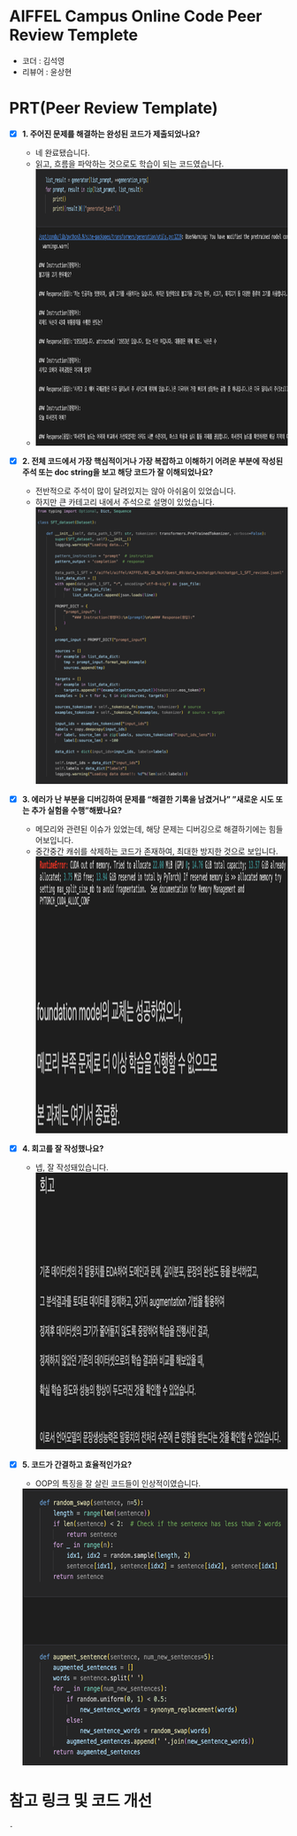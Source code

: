 # AIFFEL Campus Online Code Peer Review Templete
- 코더 : 김석영
- 리뷰어 : 윤상현


# PRT(Peer Review Template)
- [X]  **1. 주어진 문제를 해결하는 완성된 코드가 제출되었나요?**
    - 네 완료됐습니다.
    - 읽고, 흐름을 파악하는 것으로도 학습이 되는 코드였습니다.
    - 
      <img src="./imgs/3-1.png"  width="550" height="500">
    
- [X]  **2. 전체 코드에서 가장 핵심적이거나 가장 복잡하고 이해하기 어려운 부분에 작성된 
  주석 또는 doc string을 보고 해당 코드가 잘 이해되었나요?**
    - 전반적으로 주석이 많이 달려있지는 않아 아쉬움이 있었습니다.
    - 하지만 큰 카테고리 내에서 주석으로 설명이 있었습니다.
      <img src="./imgs/1-2.png"  width="550" height="500">
  
- [X]  **3. 에러가 난 부분을 디버깅하여 문제를 “해결한 기록을 남겼거나” 
  ”새로운 시도 또는 추가 실험을 수행”해봤나요?**
    - 메모리와 관련된 이슈가 있었는데, 해당 문제는 디버깅으로 해결하기에는 힘들어보입니다.
    - 중간중간 캐쉬를 삭제하는 코드가 존재하여, 최대한 방지한 것으로 보입니다.
      <img src="./imgs/3-3.png"  width="550" height="500">
  
- [X]  **4. 회고를 잘 작성했나요?**
    - 넵, 잘 작성돼있습니다.
       <img src="./imgs/1-4.png"  width="550" height="500">
    
- [X]  **5. 코드가 간결하고 효율적인가요?**
    - OOP의 특징을 잘 살린 코드들이 인상적이였습니다.
    <img src="./imgs/2-5.png"  width="850" height="500">


# 참고 링크 및 코드 개선
```
-
